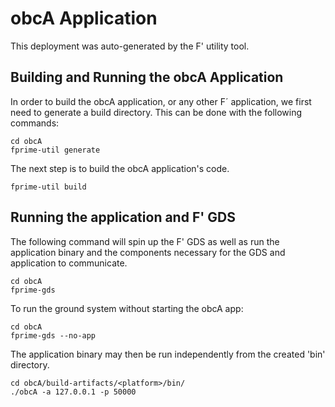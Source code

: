 # obcA Application

This deployment was auto-generated by the F' utility tool.

## Building and Running the obcA Application

In order to build the obcA application, or any other F´ application, we first need to generate a build directory. This can be done with the following commands:

```
cd obcA
fprime-util generate
```

The next step is to build the obcA application's code.
```
fprime-util build
```

## Running the application and F' GDS

The following command will spin up the F' GDS as well as run the application binary and the components necessary for the GDS and application to communicate.

```
cd obcA
fprime-gds
```

To run the ground system without starting the obcA app:
```
cd obcA
fprime-gds --no-app
```

The application binary may then be run independently from the created 'bin' directory.

```
cd obcA/build-artifacts/<platform>/bin/
./obcA -a 127.0.0.1 -p 50000
```
